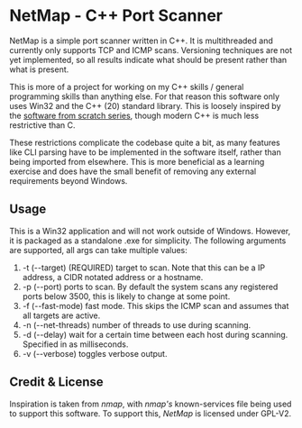 # NetMap - C++ Port Scanner

NetMap is a simple port scanner written in C++. It is multithreaded and currently only supports TCP and ICMP scans. Versioning techniques are not yet implemented, so all results indicate what should be present rather than what is present.

This is more of a project for working on my C++ skills / general programming skills than anything else. For that reason this software only uses Win32 and the C++ (20) standard library. This is loosely inspired by the [software from scratch series](https://youtube.com/playlist?list=PLRxiTqSapP_ySVJqRYy0veJZBNkwtx6ZQ&feature=shared), though modern C++ is much less restrictive than C.

These restrictions complicate the codebase quite a bit, as many features like CLI parsing have to be implemented in the software itself, rather than being imported from elsewhere. This is more beneficial as a learning exercise and does have the small benefit of removing any external requirements beyond Windows. 

## Usage
This is a Win32 application and will not work outside of Windows. However, it is packaged as a standalone .exe for simplicity. The following arguments are supported, all args can take multiple values:

1. -t (--target) (REQUIRED) target to scan. Note that this can be a IP address, a CIDR notated address or a hostname.
2. -p (--port) ports to scan. By default the system scans any registered ports below 3500, this is likely to change at some point.
3. -f (--fast-mode) fast mode. This skips the ICMP scan and assumes that all targets are active.
4. -n (--net-threads) number of threads to use during scanning.
5. -d (--delay) wait for a certain time between each host during scanning. Specified in as milliseconds.
6. -v (--verbose) toggles verbose output.

## Credit & License

Inspiration is taken from *nmap*, with *nmap's* known-services file being used to support this software. To support this, *NetMap* is licensed under GPL-V2. 
